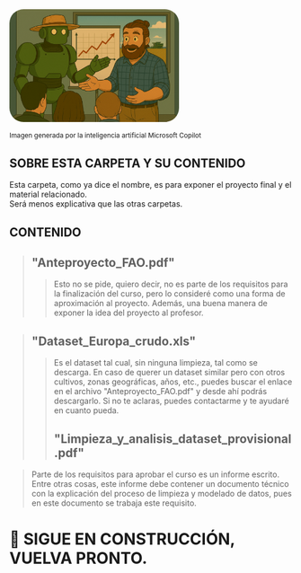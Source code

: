 <div style="display: flex; justify-content: left;">
    <img src="../imag/presen.png" style="border-radius: 25px; width: 60%;">
</div>

<small>Imagen generada por la inteligencia artificial Microsoft Copilot</small>

## SOBRE ESTA CARPETA Y SU CONTENIDO

Esta carpeta, como ya dice el nombre, es para exponer el proyecto final y el material relacionado.  
Será menos explicativa que las otras carpetas.  

## CONTENIDO

> ## "Anteproyecto_FAO.pdf"  
>> Esto no se pide, quiero decir, no es parte de los requisitos para la finalización del curso, pero lo consideré como una forma de aproximación al proyecto. Además, una buena manera de exponer la idea del proyecto al profesor.  

> ## "Dataset_Europa_crudo.xls"  
>> Es el dataset tal cual, sin ninguna limpieza, tal como se descarga. En caso de querer un dataset similar pero con otros cultivos, zonas geográficas, años, etc., puedes buscar el enlace en el archivo "Anteproyecto_FAO.pdf" y desde ahí podrás descargarlo. Si no te aclaras, puedes contactarme y te ayudaré en cuanto pueda.
>>
>> ## "Limpieza_y_analisis_dataset_provisional.pdf"

> Parte de los requisitos para aprobar el curso es un informe escrito. Entre otras cosas, este informe debe contener un documento técnico con la explicación del proceso de limpieza y modelado de datos, pues en este documento se trabaja este requisito.
  

# 🚧 SIGUE EN CONSTRUCCIÓN, VUELVA PRONTO.

